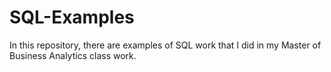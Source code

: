 # SQL-Examples
In this repository, there are examples of SQL work that I did in my Master of Business Analytics class work.

